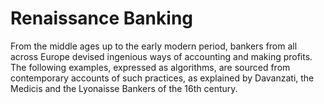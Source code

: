 # Renaissance Banking
From the middle ages up to the early modern period, bankers from all across Europe devised ingenious ways of accounting and making profits. The following examples, expressed as algorithms, are sourced from contemporary accounts of such practices, as explained by Davanzati, the Medicis and the Lyonaisse Bankers of the 16th century.
